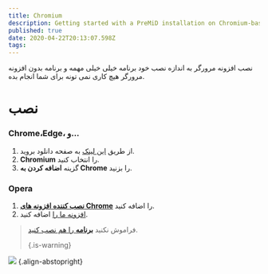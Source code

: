 ```yaml
---
title: Chromium
description: Getting started with a PreMiD installation on Chromium-based browsers
published: true
date: 2020-04-22T20:13:07.598Z
tags:
---
```


نصب افزونه مرورگر به اندازه نصب خود برنامه خیلی خیلی مهمه و برنامه بدون افزونه مرورگر هیچ کاری نمی تونه برای شما انجام بده.

# نصب
### Chrome،Edge، و...
1. از طریق [این لینک](https://premid.app/downloads) به صفحه دانلود بروید.
2. **Chromium** را انتخاب کنید.
3. گزینه **اضافه کردن به Chrome** را بزنید.

### Opera
1. **[نصب کننده افزونه های Chrome](https://addons.opera.com/en/extensions/details/install-chrome-extensions/)** را اضافه کنید.
2. [افزونه ما را](https://premid.app/downloads) اضافه کنید.

> فراموش نکنید [**برنامه** را هم نصب کنید](/install). 
> 
> {.is-warning}

![](https://img.icons8.com/color/2x/chrome.png) {.align-abstopright}